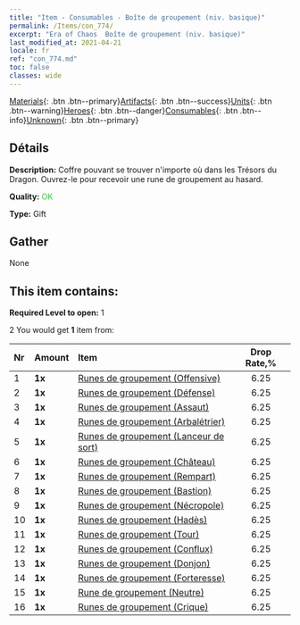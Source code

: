 ```yaml
---
title: "Item - Consumables - Boîte de groupement (niv. basique)"
permalink: /Items/con_774/
excerpt: "Era of Chaos  Boîte de groupement (niv. basique)"
last_modified_at: 2021-04-21
locale: fr
ref: "con_774.md"
toc: false
classes: wide
---
```

 [Materials](/fr/Items/){: .btn .btn--primary}[Artifacts](/fr/Items/Artifacts/){: .btn .btn--success}[Units](/fr/Items/Units/){: .btn .btn--warning}[Heroes](/fr/Items/Heroes/){: .btn .btn--danger}[Consumables](/fr/Items/Consumables/){: .btn .btn--info}[Unknown](/fr/Items/Unknown/){: .btn .btn--primary}

## Détails
 **Description:** Coffre pouvant se trouver n'importe où dans les Trésors du Dragon. Ouvrez-le pour recevoir une rune de groupement au hasard.

 **Quality:** <span style="color: #32CD32">OK</span>

 **Type:** Gift

## Gather

  None

## This item contains:

 **Required Level to open:** 1

 2 You would get **1** item  from:

  | Nr | Amount |     Item    | Drop Rate,% |
  |:---|:-------|:------------|:---------:|
  | 1 |  **1x** | [Runes de groupement (Offensive)](/fr/Items/con_734/) | 6.25 | 
  | 2 |  **1x** | [Runes de groupement (Défense)](/fr/Items/con_739/) | 6.25 | 
  | 3 |  **1x** | [Runes de groupement (Assaut)](/fr/Items/con_741/) | 6.25 | 
  | 4 |  **1x** | [Runes de groupement (Arbalétrier)](/fr/Items/con_742/) | 6.25 | 
  | 5 |  **1x** | [Runes de groupement (Lanceur de sort)](/fr/Items/con_746/) | 6.25 | 
  | 6 |  **1x** | [Runes de groupement (Château)](/fr/Items/con_752/) | 6.25 | 
  | 7 |  **1x** | [Runes de groupement (Rempart)](/fr/Items/con_753/) | 6.25 | 
  | 8 |  **1x** | [Runes de groupement (Bastion)](/fr/Items/con_754/) | 6.25 | 
  | 9 |  **1x** | [Runes de groupement (Nécropole)](/fr/Items/con_755/) | 6.25 | 
  | 10 |  **1x** | [Runes de groupement (Hadès)](/fr/Items/con_777/) | 6.25 | 
  | 11 |  **1x** | [Runes de groupement (Tour)](/fr/Items/con_785/) | 6.25 | 
  | 12 |  **1x** | [Runes de groupement (Conflux)](/fr/Items/con_791/) | 6.25 | 
  | 13 |  **1x** | [Runes de groupement (Donjon)](/fr/Items/con_792/) | 6.25 | 
  | 14 |  **1x** | [Runes de groupement (Forteresse)](/fr/Items/con_818/) | 6.25 | 
  | 15 |  **1x** | [Rune de groupement (Neutre)](/fr/Items/con_869/) | 6.25 | 
  | 16 |  **1x** | [Runes de groupement (Crique)](/fr/Items/con_868/) | 6.25 | 
